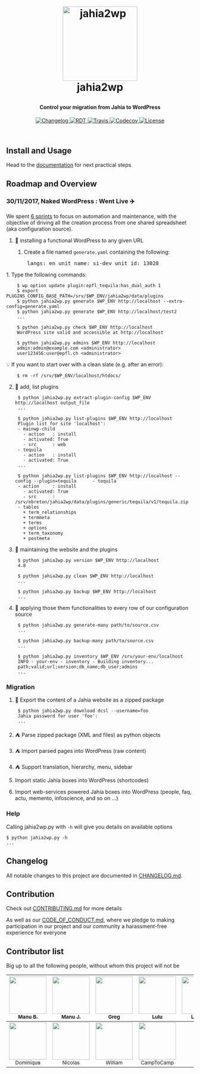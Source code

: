<!-- markdownlint-disable -->
<h1 align="center" style="margin:1em">
  <a href="https://jahia2wp.readthedocs.org/">
    <img src="./docs/static/jahia2wp.png"
         alt="jahia2wp"
         width="200"></a>
  <br />
  jahia2wp
</h1>

<h4 align="center">
  Control your migration from Jahia to WordPress
</h4>

<p align="center">
  <a href="https://github.com/epfl-idevelop/jahia2wp/blob/master/docs/CHANGELOG.md">
    <img src="https://img.shields.io/github/release/epfl-idevelop/jahia2wp.svg"
         alt="Changelog">
  </a>
  <a href="http://jahia2wp.readthedocs.io">
    <img src="https://img.shields.io/readthedocs/jahia2wp.svg"
         alt="RDT">
  </a>
  <a href="https://travis-ci.org/epfl-idevelop/jahia2wp">
    <img src="https://travis-ci.org/epfl-idevelop/jahia2wp.svg?branch=master"
         alt="Travis">
  </a>
  <a href="https://codecov.io/gh/epfl-idevelop/jahia2wp">
    <img src="https://codecov.io/gh/epfl-idevelop/jahia2wp/branch/master/graph/badge.svg"
         alt="Codecov" />
  </a>
  <a href="https://github.com/epfl-idevelop/jahia2wp/blob/master/LICENSE">
    <img src="https://img.shields.io/badge/license-MIT-blue.svg"
         alt="License" />
  </a>
</p>
<br>

## Install and Usage

Head to the [documentation](http://jahia2wp.readthedocs.io/en/master/) for next practical steps

## Roadmap and Overview

### 30/11/2017, Naked WordPress : Went Live :airplane:

We spent [6 sprints](https://github.com/epfl-idevelop/jahia2wp/projects/1?) to focus on automation and maintenance, with the objective of driving all the creation process from one shared spreadsheet (aka configuration source).

1. :balloon: installing a functional WordPress to any given URL

   1. Create a file named `generate.yaml` containing the following:<pre>
langs: en
unit_name: si-dev
unit_id: 13028
</pre>
   1. Type the following commands:

        $ wp option update plugin:epfl_tequila:has_dual_auth 1
        $ export PLUGINS_CONFIG_BASE_PATH=/srv/$WP_ENV/jahia2wp/data/plugins
        $ python jahia2wp.py generate $WP_ENV http://localhost --extra-config=generate.yaml
        $ python jahia2wp.py generate $WP_ENV http://localhost/test2
        ...

        $ python jahia2wp.py check $WP_ENV http://localhost
        WordPress site valid and accessible at http://localhost

        $ python jahia2wp.py admins $WP_ENV http://localhost
        admin:admin@example.com <administrator>
        user123456:user@epfl.ch <administrator>

💡 If you want to start over with a clean slate (e.g. after an error):

        $ rm -rf /srv/$WP_ENV/localhost/htdocs/

2. :tada: add, list plugins

        $ python jahia2wp.py extract-plugin-config $WP_ENV http://localhost output_file
        ...

        $ python jahia2wp.py list-plugins $WP_ENV http://localhost
        Plugin list for site 'localhost':
        - mainwp-child
          - action   : install
          - activated: True
          - src      : web
        - tequila
          - action   : install
          - activated: True
        ...

        $ python jahia2wp.py list-plugins $WP_ENV http://localhost --config --plugin=tequila      - tequila
        - action     : install
          - activated: True
          - src      : /srv/ebreton/jahia2wp/data/plugins/generic/tequila/v1/tequila.zip
        - tables
          + term_relationships
          + termmeta
          + terms
          + options
          + term_taxonomy
          + postmeta
        
3. :construction: maintaining the website and the plugins

        $ python jahia2wp.py version $WP_ENV http://localhost
        4.8

        $ python jahia2wp.py clean $WP_ENV http://localhost
        ...

        $ python jahia2wp.py backup $WP_ENV http://localhost
        ...

4. :champagne: applying those them functionalities to every row of our configuration source

        $ python jahia2wp.py generate-many path/to/source.csv
        ...

        $ python jahia2wp.py backup-many path/to/source.csv
        ...

        $ python jahia2wp.py inventory $WP_ENV /srv/your-env/localhost
        INFO - your-env - inventory - Building inventory...
        path;valid;url;version;db_name;db_user;admins
        ...

### Migration

1. :gift_heart: Export the content of a Jahia website as a zipped package

        $ python jahia2wp.py download dcsl --username=foo
        Jahia password for user 'foo':
        ...

1. :tent: Parse zipped package (XML and files) as python objects
1. :tent: Import parsed pages into WordPress (raw content)
1. :tent: Support translation, hierarchy, menu, sidebar
1. Import static Jahia boxes into WordPress (shortcodes)
1. Import web-services powered Jahia boxes into WordPress (people, faq, actu, memento, infoscience, and so on ...)

### Help

Calling jahia2wp.py with `-h` will give you details on available options

    $ python jahia2wp.py -h
    ...

## Changelog

All notable changes to this project are documented in [CHANGELOG.md](./docs/CHANGELOG.md).

## Contribution

Check out [CONTRIBUTING.md](./docs/CONTRIBUTING.md) for more details

As well as our [CODE_OF_CONDUCT.md](./docs/CODE_OF_CONDUCT.md), where we pledge to making participation in our project and our community a harassment-free experience for everyone

## Contributor list

Big up to all the following people, without whom this project will not be

| [<img src="https://avatars0.githubusercontent.com/u/490665?v=4s=100" width="100px;"/><br /><sub>Manu B.</sub>](https://github.com/ebreton)<br /> | [<img src="https://avatars0.githubusercontent.com/u/2668031?v=4s=100" width="100px;"/><br /><sub>Manu J. </sub>](https://github.com/jaepetto)<br /> | [<img src="https://avatars0.githubusercontent.com/u/4997224?v=4s=100" width="100px;"/><br /><sub>Greg</sub>](https://github.com/GregLeBarbar)<br /> | [<img src="https://avatars0.githubusercontent.com/u/11942430?v=4s=100" width="100px;"/><br /><sub>Lulu</sub>](https://github.com/LuluTchab)<br /> | [<img src="https://avatars0.githubusercontent.com/u/25363740?v=4s=100" width="100px;"/><br /><sub>Laurent</sub>](https://github.com/lboatto)<br /> | [<img src="https://avatars0.githubusercontent.com/u/29034311?v=4s=100" width="100px;"/><br /><sub>Luc</sub>](https://github.com/lvenries)<br /> | <br /> |
| :---: | :---: | :---: | :---: | :---: | :---: | :---: |
| [<img src="https://avatars0.githubusercontent.com/u/1629585?v=4s=100" width="100px;"/><br /><sub>Dominique</sub>](https://github.com/domq)<br /> | [<img src="https://avatars0.githubusercontent.com/u/176002?v=4s=100" width="100px;"/><br /><sub>Nicolas </sub>](https://github.com/ponsfrilus)<br /> | [<img src="https://avatars0.githubusercontent.com/u/2843501?v=4s=100" width="100px;"/><br /><sub>William </sub>](https://github.com/williambelle)<br /> | [<img src="https://avatars0.githubusercontent.com/u/28109?v=4s=100" width="100px;"/><br /><sub>CampToCamp</sub>](https://github.com/camptocamp)<br /> | <br /> | <br /> | | <br /> | <br /> |

